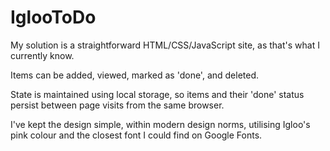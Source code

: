 # IglooToDo

My solution is a straightforward HTML/CSS/JavaScript site, as that's what I currently know.

Items can be added, viewed, marked as 'done', and deleted.

State is maintained using local storage, so items and their 'done' status persist between page visits from the same browser.

I've kept the design simple, within modern design norms, utilising Igloo's pink colour and the closest font I could find on Google Fonts.
